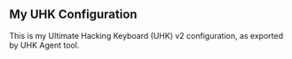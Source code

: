 ## My UHK Configuration

This is my Ultimate Hacking Keyboard (UHK) v2 configuration, as exported by UHK Agent tool.


